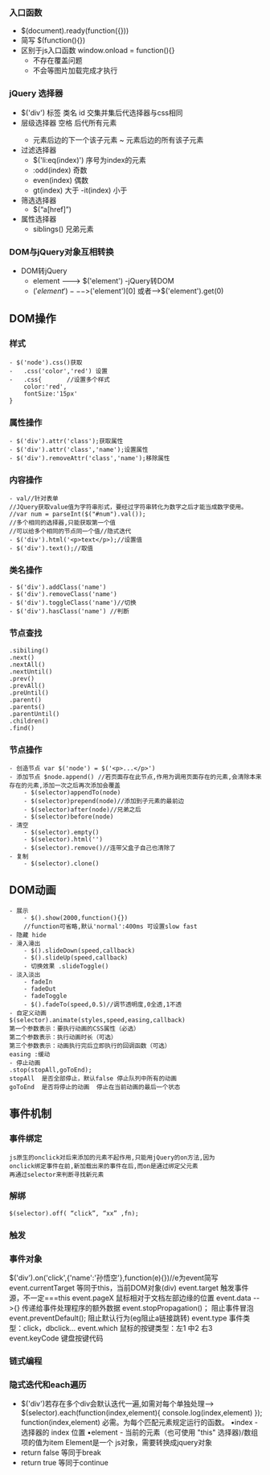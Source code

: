 ### 入口函数
- $(document).ready(function({}))
- 简写 $(function(){}) 
- 区别于js入口函数 window.onload = function(){}
     -  不存在覆盖问题
     -  不会等图片加载完成才执行
### jQuery 选择器
- $('div') 标签 类名 id 交集并集后代选择器与css相同
- 层级选择器
     空格 后代所有元素
     >
     +  元素后边的下一个该子元素
     ~  元素后边的所有该子元素
- 过滤选择器
    - $('li:eq(index)') 序号为index的元素
    - :odd(index)   奇数
    - even(index)   偶数
     - gt(index)   大于
      -it(index)   小于
- 筛选选择器
    - $(“a[href]”)
- 属性选择器
    - siblings() 兄弟元素
### DOM与jQuery对象互相转换
- DOM转jQuery
    - element ---> $('element')
-jQuery转DOM
    - $('element') --->$('element')[0]
                或者-->$('element').get(0)

## DOM操作
### 样式
    - $('node').css()获取
    -   .css('color','red') 设置
    -   .css{       //设置多个样式
        color:'red',
        fontSize:'15px'
    }
### 属性操作
    - $('div').attr('class');获取属性
    - $('div').attr('class','name');设置属性
    - $('div').removeAttr('class','name');移除属性
### 内容操作
    - val//针对表单   
    //JQuery获取value值为字符串形式，要经过字符串转化为数字之后才能当成数字使用。          
    //var num = parseInt($("#num").val());
    //多个相同的选择器,只能获取第一个值
    //可以给多个相同的节点同一个值//隐式迭代
    - $('div').html('<p>text</p>);//设置值
    - $('div').text();//取值
### 类名操作
    - $('div').addClass('name')
    - $('div').removeClass('name')
    - $('div').toggleClass('name')//切换
    - $('div').hasClass('name') //判断
### 节点查找
    .sibiling()
    .next()
    .nextAll()
    .nextUntil()
    .prev()
    .prevAll()
    .preUntil()
    .parent()
    .parents()
    .parentUntil()
    .children()
    .find()
### 节点操作
    - 创造节点 var $('node') = $('<p>...</p>')
    - 添加节点 $node.append() //若页面存在此节点,作用为调用页面存在的元素,会清除本来存在的元素,添加一次之后再次添加会覆盖
        - $(selector)appendTo(node)
        - $(selector)prepend(node)//添加到子元素的最前边
        - $(selector)after(node)//兄弟之后
        - $(selector)before(node)
    - 清空
        - $(selector).empty()
        - $(selector).html('')
        - $(selector).remove()//连带父盒子自己也清除了
    - 复制
        - $(selector).clone()
## DOM动画
    - 展示 
        - $().show(2000,function(){}) 
        //function可省略,默认'normal':400ms 可设置slow fast
    - 隐藏 hide
    - 滑入滑出
        - $().slideDown(speed,callback)
        - $().slideUp(speed,callback)
        - 切换效果 .slideToggle()
    - 淡入淡出
        - fadeIn
        - fadeOut
        - fadeToggle
        - $().fadeTo(speed,0.5)//调节透明度,0全透,1不透
    - 自定义动画
    $(selector).animate(styles,speed,easing,callback)
	第一个参数表示：要执行动画的CSS属性（必选）
 	第二个参数表示：执行动画时长（可选）
	第三个参数表示：动画执行完后立即执行的回调函数（可选）
    easing :缓动
    - 停止动画
    .stop(stopAll,goToEnd);
    stopAll  是否全部停止，默认false 停止队列中所有的动画
    goToEnd  是否将停止的动画  停止在当前动画的最后一个状态  

## 事件机制
### 事件绑定
    js原生的onclick对后来添加的元素不起作用,只能用jQuery的on方法,因为
    onclick绑定事件在前,新加载出来的事件在后,而on是通过绑定父元素
    再通过selector来判断寻找新元素
### 解绑
    $(selector).off( “click”, “xx” ,fn);
### 触发
### 事件对象
$('div').on('click',{'name':'孙悟空'},function(e){})//e为event简写  
    event.currentTarget 			等同于this，当前DOM对象(div)
    event.target 					触发事件源，不一定===this
    event.pageX 					鼠标相对于文档左部边缘的位置
     event.data -->{}				传递给事件处理程序的额外数据
    event.stopPropagation()；	阻止事件冒泡
    event.preventDefault(); 	阻止默认行为(eg阻止a链接跳转)
    event.type 					事件类型：click，dbclick…
    event.which 				鼠标的按键类型：左1 中2 右3
    event.keyCode				键盘按键代码

### 链式编程
### 隐式迭代和each遍历
- $('div')若存在多个div会默认迭代一遍,如需对每个单独处理-->
$(selector).each(function(index,element){
    console.log(index,element)
});
 function(index,element) 必需。为每个匹配元素规定运行的函数。 
•index - 选择器的 index 位置 
•element - 当前的元素（也可使用 "this" 选择器)/数组项的值为item
Element是一个 js对象，需要转换成jquery对象
- return false 等同于break
- return true 等同于continue